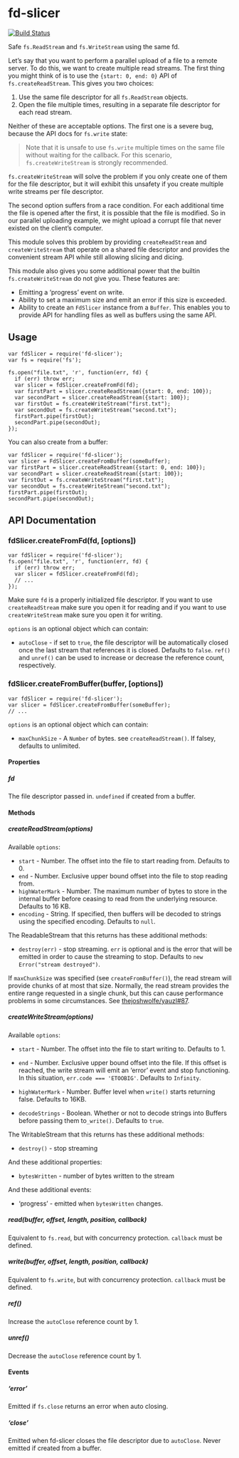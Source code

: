 fd-slicer
=========

[![Build Status](https://travis-ci.org/andrewrk/node-fd-slicer.svg?branch=master)](https://travis-ci.org/andrewrk/node-fd-slicer)

Safe `fs.ReadStream` and `fs.WriteStream` using the same fd.

Let’s say that you want to perform a parallel upload of a file to a remote server. To do this, we want to create multiple read streams. The first thing you might think of is to use the `{start: 0, end: 0}` API of `fs.createReadStream`. This gives you two choices:

1.  Use the same file descriptor for all `fs.ReadStream` objects.
2.  Open the file multiple times, resulting in a separate file descriptor for each read stream.

Neither of these are acceptable options. The first one is a severe bug, because the API docs for `fs.write` state:

> Note that it is unsafe to use `fs.write` multiple times on the same file without waiting for the callback. For this scenario, `fs.createWriteStream` is strongly recommended.

`fs.createWriteStream` will solve the problem if you only create one of them for the file descriptor, but it will exhibit this unsafety if you create multiple write streams per file descriptor.

The second option suffers from a race condition. For each additional time the file is opened after the first, it is possible that the file is modified. So in our parallel uploading example, we might upload a corrupt file that never existed on the client’s computer.

This module solves this problem by providing `createReadStream` and `createWriteStream` that operate on a shared file descriptor and provides the convenient stream API while still allowing slicing and dicing.

This module also gives you some additional power that the builtin `fs.createWriteStream` do not give you. These features are:

-   Emitting a ‘progress’ event on write.
-   Ability to set a maximum size and emit an error if this size is exceeded.
-   Ability to create an `FdSlicer` instance from a `Buffer`. This enables you to provide API for handling files as well as buffers using the same API.

Usage
-----

    var fdSlicer = require('fd-slicer');
    var fs = require('fs');

    fs.open("file.txt", 'r', function(err, fd) {
      if (err) throw err;
      var slicer = fdSlicer.createFromFd(fd);
      var firstPart = slicer.createReadStream({start: 0, end: 100});
      var secondPart = slicer.createReadStream({start: 100});
      var firstOut = fs.createWriteStream("first.txt");
      var secondOut = fs.createWriteStream("second.txt");
      firstPart.pipe(firstOut);
      secondPart.pipe(secondOut);
    });

You can also create from a buffer:

    var fdSlicer = require('fd-slicer');
    var slicer = FdSlicer.createFromBuffer(someBuffer);
    var firstPart = slicer.createReadStream({start: 0, end: 100});
    var secondPart = slicer.createReadStream({start: 100});
    var firstOut = fs.createWriteStream("first.txt");
    var secondOut = fs.createWriteStream("second.txt");
    firstPart.pipe(firstOut);
    secondPart.pipe(secondOut);

API Documentation
-----------------

### fdSlicer.createFromFd(fd, \[options\])

    var fdSlicer = require('fd-slicer');
    fs.open("file.txt", 'r', function(err, fd) {
      if (err) throw err;
      var slicer = fdSlicer.createFromFd(fd);
      // ...
    });

Make sure `fd` is a properly initialized file descriptor. If you want to use `createReadStream` make sure you open it for reading and if you want to use `createWriteStream` make sure you open it for writing.

`options` is an optional object which can contain:

-   `autoClose` - if set to `true`, the file descriptor will be automatically closed once the last stream that references it is closed. Defaults to `false`. `ref()` and `unref()` can be used to increase or decrease the reference count, respectively.

### fdSlicer.createFromBuffer(buffer, \[options\])

    var fdSlicer = require('fd-slicer');
    var slicer = fdSlicer.createFromBuffer(someBuffer);
    // ...

`options` is an optional object which can contain:

-   `maxChunkSize` - A `Number` of bytes. see `createReadStream()`. If falsey, defaults to unlimited.

#### Properties

##### fd

The file descriptor passed in. `undefined` if created from a buffer.

#### Methods

##### createReadStream(options)

Available `options`:

-   `start` - Number. The offset into the file to start reading from. Defaults to 0.
-   `end` - Number. Exclusive upper bound offset into the file to stop reading from.
-   `highWaterMark` - Number. The maximum number of bytes to store in the internal buffer before ceasing to read from the underlying resource. Defaults to 16 KB.
-   `encoding` - String. If specified, then buffers will be decoded to strings using the specified encoding. Defaults to `null`.

The ReadableStream that this returns has these additional methods:

-   `destroy(err)` - stop streaming. `err` is optional and is the error that will be emitted in order to cause the streaming to stop. Defaults to `new Error("stream destroyed")`.

If `maxChunkSize` was specified (see `createFromBuffer()`), the read stream will provide chunks of at most that size. Normally, the read stream provides the entire range requested in a single chunk, but this can cause performance problems in some circumstances. See [thejoshwolfe/yauzl\#87](https://github.com/thejoshwolfe/yauzl/issues/87).

##### createWriteStream(options)

Available `options`:

-   `start` - Number. The offset into the file to start writing to. Defaults to
    1.  

-   `end` - Number. Exclusive upper bound offset into the file. If this offset is reached, the write stream will emit an ‘error’ event and stop functioning. In this situation, `err.code === 'ETOOBIG'`. Defaults to `Infinity`.
-   `highWaterMark` - Number. Buffer level when `write()` starts returning false. Defaults to 16KB.
-   `decodeStrings` - Boolean. Whether or not to decode strings into Buffers before passing them to`_write()`. Defaults to `true`.

The WritableStream that this returns has these additional methods:

-   `destroy()` - stop streaming

And these additional properties:

-   `bytesWritten` - number of bytes written to the stream

And these additional events:

-   ‘progress’ - emitted when `bytesWritten` changes.

##### read(buffer, offset, length, position, callback)

Equivalent to `fs.read`, but with concurrency protection. `callback` must be defined.

##### write(buffer, offset, length, position, callback)

Equivalent to `fs.write`, but with concurrency protection. `callback` must be defined.

##### ref()

Increase the `autoClose` reference count by 1.

##### unref()

Decrease the `autoClose` reference count by 1.

#### Events

##### ‘error’

Emitted if `fs.close` returns an error when auto closing.

##### ‘close’

Emitted when fd-slicer closes the file descriptor due to `autoClose`. Never emitted if created from a buffer.
